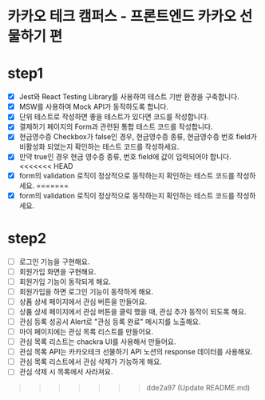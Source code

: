 # 카카오 테크 캠퍼스 - 프론트엔드 카카오 선물하기 편
# step1
- [X] Jest와 React Testing Library를 사용하여 테스트 기반 환경을 구축합니다.
- [X] MSW를 사용하여 Mock API가 동작하도록 합니다.
- [X] 단위 테스트로 작성하면 좋을 테스트가 있다면 코드를 작성합니다.
- [X] 결제하기 페이지의 Form과 관련된 통합 테스트 코드를 작성합니다.
- [X] 현금영수증 Checkbox가 false인 경우, 현금영수증 종류, 현금영수증 번호 field가 비활성화 되었는지 확인하는 테스트 코드를 작성하세요.
- [X] 만약 true인 경우 현금 영수증 종류, 번호 field에 값이 입력되어야 합니다.
<<<<<<< HEAD
- [X] form의 validation 로직이 정상적으로 동작하는지 확인하는 테스트 코드를 작성하세요.
=======
- [X] form의 validation 로직이 정상적으로 동작하는지 확인하는 테스트 코드를 작성하세요.

# step2
- [ ] 로그인 기능을 구현해요.
- [ ] 회원가입 화면을 구현해요.
- [ ] 회원가입 기능이 동작되게 해요.
- [ ] 회원가입을 하면 로그인 기능이 동작하게 해요.
- [ ] 상품 상세 페이지에서 관심 버튼을 만들어요.
- [ ] 상품 상세 페이지에서 관심 버튼을 클릭 했을 때, 관심 추가 동작이 되도록 해요.
- [ ] 관심 등록 성공시 Alert로 "관심 등록 완료" 메시지를 노출해요.
- [ ] 마이 페이지에는 관심 목록 리스트를 만들어요.
- [ ] 관심 목록 리스트는 chackra UI를 사용해서 만들어요.
- [ ] 관심 목록 API는  카카오테크 선물하기 API 노션의 response 데이터를 사용해요.
- [ ] 관심 목록 리스트에서 관심 삭제가 가능하게 해요.
- [ ] 관심 삭제 시 목록에서 사라져요.
>>>>>>> dde2a97 (Update README.md)
